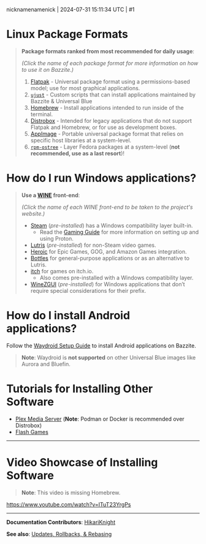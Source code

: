 nicknamenamenick | 2024-07-31 15:11:34 UTC | #1

# Linux Package Formats

> **Package formats ranked from most recommended for daily usage**:
>
> _(Click the name of each package format for more information on how to use it on Bazzite.)_
>
> 1. [Flatpak](Flatpak.md) - Universal package format using a permissions-based model; use for most graphical applications.
> 2. [`ujust`](ujust.md) - Custom scripts that can install applications maintained by Bazzite & Universal Blue
> 3. [Homebrew](Homebrew.md) - Install applications intended to run inside of the terminal.
> 4. [Distrobox](Distrobox.md) - Intended for legacy applications that do not support Flatpak and Homebrew, or for use as development boxes.
> 5. [AppImage](AppImage.md) - Portable universal package format that relies on specific host libraries at a system-level.
> 6. [`rpm-ostree`](rpm-ostree.md) - Layer Fedora packages at a system-level (**not recommended, use as a last resort**)!

# How do I run Windows applications?

> **Use a [WINE](https://www.winehq.org/) front-end**:
>
> _(Click the name of each WINE front-end to be taken to the project's website.)_
>
> - [Steam](https://store.steampowered.com/) (_pre-installed_) has a Windows compatibility layer built-in.
>   - Read the [Gaming Guide](https://universal-blue.discourse.group/docs?topic=31) for more information on setting up and using Proton.
> - [Lutris](https://lutris.net/about) (_pre-installed_) for non-Steam video games.
> - [Heroic](https://heroicgameslauncher.com/) for Epic Games, GOG, and Amazon Games integration.
> - [Bottles](https://usebottles.com/) for general-purpose applications or as an alternative to Lutris.
> - [itch](https://flathub.org/apps/io.itch.itch) for games on itch.io.
>   - Also comes pre-installed with a Windows compatibility layer.
> - [WineZGUI](https://github.com/fastrizwaan/WineZGUI) (_pre-installed_) for Windows applications that don’t require special considerations for their prefix.

# How do I install Android applications?

Follow the [Waydroid Setup Guide](Waydroid_Setup_Guide.md) to install Android applications on Bazzite.

> **Note**: Waydroid is **not supported** on other Universal Blue images like Aurora and Bluefin.

# Tutorials for Installing Other Software

- [Plex Media Server](https://universal-blue.discourse.group/t/video-tutorial-how-to-install-plex-media-server-using-distrobox-on-bazzite/1999) (**Note**: Podman or Docker is recommended over Distrobox)
- [Flash Games](https://universal-blue.discourse.group/t/how-to-run-old-browser-games-with-web-apps/486)

<hr>

# Video Showcase of Installing Software

> **Note**: This video is missing Homebrew.

<https://www.youtube.com/watch?v=ITuT23YrgPs>

<hr>

**Documentation Contributors**: [HikariKnight](https://github.com/HikariKnight)

**See also**: [Updates, Rollbacks, & Rebasing](Updates_Rollbacks_&_Rebasing.md)
